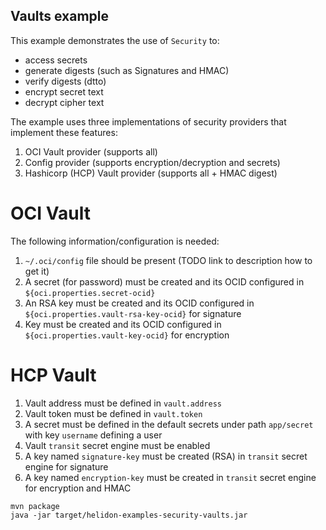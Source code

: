 Vaults example
----

This example demonstrates the use of `Security` to:
- access secrets
- generate digests (such as Signatures and HMAC)
- verify digests (dtto)
- encrypt secret text
- decrypt cipher text

The example uses three implementations of security providers that implement these features:

1. OCI Vault provider (supports all)
2. Config provider (supports encryption/decryption and secrets)
3. Hashicorp (HCP) Vault provider (supports all + HMAC digest)


# OCI Vault

The following information/configuration is needed:

1. `~/.oci/config` file should be present (TODO link to description how to get it)
2. A secret (for password) must be created and its OCID configured in `${oci.properties.secret-ocid}`
3. An RSA key must be created and its OCID configured in `${oci.properties.vault-rsa-key-ocid}` for signature
4. Key must be created and its OCID configured in `${oci.properties.vault-key-ocid}` for encryption

# HCP Vault

1. Vault address must be defined in `vault.address`
2. Vault token must be defined in `vault.token`
3. A secret must be defined in the default secrets under path `app/secret` with key `username` defining a user
4. Vault `transit` secret engine must be enabled
5. A key named `signature-key` must be created (RSA) in `transit` secret engine for signature
6. A key named `encryption-key` must be created in `transit` secret engine for encryption and HMAC

```shell
mvn package
java -jar target/helidon-examples-security-vaults.jar
```
